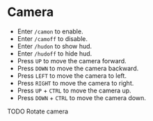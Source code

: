 # Camera

- Enter `/camon` to enable.
- Enter `/camoff` to disable.
- Enter `/hudon` to show hud.
- Enter `/hudoff` to hide hud.
- Press `UP` to move the camera forward.
- Press `DOWN` to move the camera backward.
- Press `LEFT` to move the camera to left.
- Press `RIGHT` to move the camera to right.
- Press `UP` + `CTRL` to move the camera up.
- Press `DOWN` + `CTRL` to move the camera down.

TODO Rotate camera